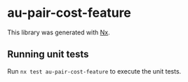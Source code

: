 # au-pair-cost-feature

This library was generated with [Nx](https://nx.dev).

## Running unit tests

Run `nx test au-pair-cost-feature` to execute the unit tests.
